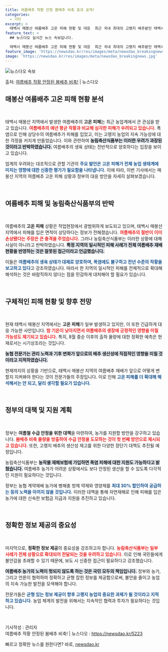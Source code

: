 ```yaml
---
title: 여름배추 작황 안정 봄배추 비축 효과 공개!
categories:
  - 기타
excerpt: >
  태백시 매봉산 여름배추 고온 피해 현황 및 대응  최근 국내 최대의 고랭지 배추밭인 태백시 매봉산 지역에서 …
feature_text: >
  ## 뉴스다오 실시간 뉴스 속보입니다.

  태백시 매봉산 여름배추 고온 피해 현황 및 대응  최근 국내 최대의 고랭지 배추밭인 태백시 매봉산 지역에서 …
feature_image: 'https://newsdao.kr/res/images/meta/newsdao_breakingnews.jpg'
image: 'https://newsdao.kr/res/images/meta/newsdao_breakingnews.jpg'
---
```


![뉴스다오 속보](https://newsdao.kr/res/images/meta/newsdao_breakingnews.jpg)

<p>출처: <a href="https://newsdao.kr/5223" rel="dofollow">여름배추 작황 안정된 봄배추 비축!</a> | 뉴스다오</p>

<h2 data-ke-size="size26">매봉산 여름배추 고온 피해 현황 분석</h2>

<p data-ke-size="size16">&nbsp;</p>

태백시 매봉산 지역에서 발생한 여름배추의 <b>고온 피해</b>는 최근 농업계에서 큰 관심을 받고 있습니다. <b><span style="color: #ee2323;">여름배추의 예년 평균 작황과 비교해 심각한 피해가 우려되고 있습니다.</span></b> 폭염으로 인해 상당수의 여름배추가 피해를 입었고, 이는 고랭지 농업의 지속 가능성에 대한 걱정을 커지게 만들었습니다. 이와 관련하여 <b><span style="background-color: #21538527;">농림축산식품부는 이러한 우려가 과장된 것이라고 반박하였습니다.</span></b> 여름배추의 생육 상태는 전반적으로 양호하다는 입장을 보이고 있습니다.

업계의 우려와는 대조적으로 관할 기관의 <b><span style="color: #1a5490;">주요 발언은 고온 피해가 전체 농업 생태계에 미치는 영향에 대한 신중한 평가가 필요함을 나타냅니다.</span></b> 이에 따라, 이번 기사에서는 매봉산 지역의 여름배추 고온 피해 상황과 정부의 대응 방안을 자세히 살펴보겠습니다.

<p data-ke-size="size16">&nbsp;</p>

<h2 data-ke-size="size26">여름배추 피해 및 농림축산식품부의 반박</h2>

<p data-ke-size="size16">&nbsp;</p>

여름배추의 <b>고온 피해</b> 상황은 작업현장에서 광범위하게 보도되고 있으며, 태백시 매봉산 지역에서 피해를 입은 면적이 상당하다는 정보가 전해졌습니다. <b><span style="color: #ee2323;">여름배추의 절반이 이미 손상됐다는 주장은 큰 충격을 주었습니다.</span></b> 그러나 농림축산식품부는 이러한 상황에 대해 사실이 아니라고 반박하였습니다. <b><span style="background-color: #21538527;">특정 지역의 일시적인 피해 사례가 전체 여름배추 재배 현황을 반영하는 것은 잘못된 접근이라고 언급했습니다.</span></b>

이들은 <b><span style="color: #1a5490;">여름배추의 생육 상태가 대체로 양호하며, 폭염에도 불구하고 전년 수준의 작황을 보고하고 있다</span></b>고 강조하였습니다. 따라서 한 지역의 일시적인 피해를 전체적으로 확대해 해석하는 것은 바람직하지 않다는 점을 민감하게 대처해야 할 필요가 있습니다.

<p data-ke-size="size16">&nbsp;</p>

<h2 data-ke-size="size26">구체적인 피해 현황 및 향후 전망</h2>

<p data-ke-size="size16">&nbsp;</p>

현재 태백시 매봉산 지역에서는 <b>고온 피해</b>가 일부 발생하고 있지만, 이 또한 긴급하게 대응 가능한 사안입니다. <b><span style="color: #ee2323;">밤 기온이 낮아지면서 여름배추의 생장에 긍정적인 영향을 미칠 가능성도 제기되고 있습니다.</span></b> 특히, 8월 중순 이후의 출하 물량에 대한 정확한 예측은 현재로서는 시기상조라는 것입니다.

<p><b><span style="background-color: #21538527;">농협 전문가는 관리 노력과 기후 변화가 앞으로의 배추 생산성에 직접적인 영향을 미칠 것이라고 지적하였습니다.</span></b></p>

현재까지의 상황을 기반으로, 태백시 매봉산 지역의 여름배추 재배가 앞으로 어떻게 변할지 지켜봐야 한다는 것이 전문가들의 주장입니다. 이로 인해 <b><span style="color: #1a5490;">고온 피해를 더 확대해 해석해서는 안 되고, 달리 생각할 필요가 있습니다.</span></b>

<p data-ke-size="size16">&nbsp;</p>

<h2 data-ke-size="size26">정부의 대책 및 지원 계획</h2>

<p data-ke-size="size16">&nbsp;</p>

정부는 <b>여름철 수급 안정을 위한 대책</b>을 마련하여, 농가를 지원할 방안을 강구하고 있습니다. <b><span style="color: #ee2323;">봄배추 비축 물량을 방출하여 수급 안정을 도모하는 것이 첫 번째 방안으로 제시되고 있습니다.</span></b> 또한, 고랭지 배추의 생산성 제고를 위한 다양한 장단기 대책도 추진될 예정입니다.

농림축산식품부는 <b><span style="background-color: #21538527;">농작물 재해보험에 가입하면 폭염 피해에 대한 지원도 가능하다고 밝혔습니다.</span></b> 여름배추 농가가 어려운 상황에서도 보다 안정된 생산을 할 수 있도록 다각적인 지원이 필요하다는 것입니다.

정부는 농협 계약재배 농가에 병해충 방제 약제와 영양제를 <b><span style="color: #1a5490;">최대 30% 할인하여 공급하는 등의 노력을 아끼지 않을 것입니다.</span></b> 이러한 대책을 통해 자연재해로 인해 피해를 입은 농가에 대한 신속한 보험금 지급과 지원을 추진하고 있습니다.

<p data-ke-size="size16">&nbsp;</p>

<h2 data-ke-size="size26">정확한 정보 제공의 중요성</h2>

<p data-ke-size="size16">&nbsp;</p>

마지막으로, <b>정확한 정보 제공</b>의 중요성을 강조하고자 합니다. <b><span style="color: #ee2323;">농림축산식품부는 일부 사례가 전체 상황으로 확대되어 전달되는 것을 우려하고 있습니다.</span></b> 이로 인해 국민들에게 불안감을 초래할 수 있기 때문에, 보도 시 신중한 접근이 필요하다고 강조했습니다.

<b><span style="background-color: #21538527;">여름배추 농가의 노력이 헛되지 않도록 하는 것은 국민 모두의 책임입니다.</span></b> 정부와 농가, 그리고 언론이 협력하여 정확하고 균형 잡힌 정보를 제공함으로써, 불안을 줄이고 농업의 지속 가능한 발전을 모색해야 합니다. 

전문가들은 <b><span style="color: #1a5490;">균형 있는 정보 제공이 향후 고랭지 농업의 중요한 과제가 될 것이라고 지적하고 있습니다.</span></b> 농업 체계의 발전을 위해서는 지속적인 협력과 투자가 필요하다는 것입니다.

<p data-ke-size="size16">&nbsp;</p>

기사작성 : 관리자<br>
여름배추 작황 안정된 봄배추 비축! | 뉴스다오  : <a href="https://newsdao.kr/5223">https://newsdao.kr/5223</a> 

빠르고 정확한 뉴스를 원한다면? 바로, <a href="https://newsdao.kr" rel="dofollow">newsdao.kr</a>


